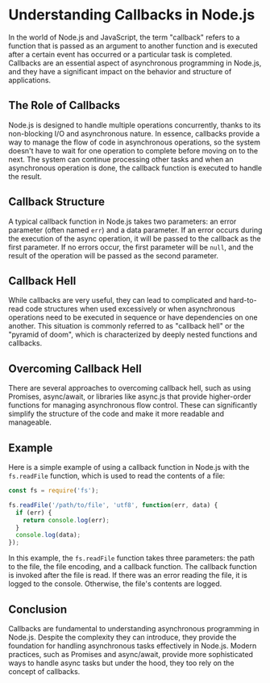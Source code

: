 # Understanding Callbacks in Node.js

In the world of Node.js and JavaScript, the term "callback" refers to a function that is passed as an argument to another function and is executed after a certain event has occurred or a particular task is completed. Callbacks are an essential aspect of asynchronous programming in Node.js, and they have a significant impact on the behavior and structure of applications.

## The Role of Callbacks

Node.js is designed to handle multiple operations concurrently, thanks to its non-blocking I/O and asynchronous nature. In essence, callbacks provide a way to manage the flow of code in asynchronous operations, so the system doesn't have to wait for one operation to complete before moving on to the next. The system can continue processing other tasks and when an asynchronous operation is done, the callback function is executed to handle the result.

## Callback Structure

A typical callback function in Node.js takes two parameters: an error parameter (often named `err`) and a data parameter. If an error occurs during the execution of the async operation, it will be passed to the callback as the first parameter. If no errors occur, the first parameter will be `null`, and the result of the operation will be passed as the second parameter.

## Callback Hell

While callbacks are very useful, they can lead to complicated and hard-to-read code structures when used excessively or when asynchronous operations need to be executed in sequence or have dependencies on one another. This situation is commonly referred to as "callback hell" or the "pyramid of doom", which is characterized by deeply nested functions and callbacks.

## Overcoming Callback Hell

There are several approaches to overcoming callback hell, such as using Promises, async/await, or libraries like async.js that provide higher-order functions for managing asynchronous flow control. These can significantly simplify the structure of the code and make it more readable and manageable.

## Example

Here is a simple example of using a callback function in Node.js with the `fs.readFile` function, which is used to read the contents of a file:

```javascript
const fs = require('fs');

fs.readFile('/path/to/file', 'utf8', function(err, data) {
  if (err) {
    return console.log(err);
  }
  console.log(data);
});
```

In this example, the `fs.readFile` function takes three parameters: the path to the file, the file encoding, and a callback function. The callback function is invoked after the file is read. If there was an error reading the file, it is logged to the console. Otherwise, the file's contents are logged.

## Conclusion

Callbacks are fundamental to understanding asynchronous programming in Node.js. Despite the complexity they can introduce, they provide the foundation for handling asynchronous tasks effectively in Node.js. Modern practices, such as Promises and async/await, provide more sophisticated ways to handle async tasks but under the hood, they too rely on the concept of callbacks.
